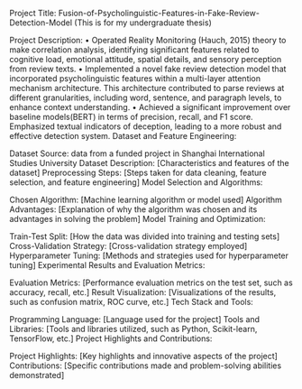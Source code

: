 Project Title:
Fusion-of-Psycholinguistic-Features-in-Fake-Review-Detection-Model (This is for my undergraduate thesis)

Project Description:
•            Operated Reality Monitoring (Hauch, 2015) theory to make correlation analysis, identifying significant features related to cognitive load, 
emotional attitude, spatial details, and sensory perception from review texts.
•            Implemented a novel fake review detection model that incorporated psycholinguistic features within a multi-layer attention mechanism 
architecture. This architecture contributed to parse reviews at different granularities, including word, sentence, and paragraph levels, to 
enhance context understanding.
•            Achieved a significant improvement over baseline models(BERT) in terms of precision, recall, and F1 score.  Emphasized textual 
indicators of deception, leading to a more robust and effective detection system.
Dataset and Feature Engineering:

Dataset Source: data from a funded project in Shanghai International Studies University
Dataset Description: [Characteristics and features of the dataset]
Preprocessing Steps: [Steps taken for data cleaning, feature selection, and feature engineering]
Model Selection and Algorithms:

Chosen Algorithm: [Machine learning algorithm or model used]
Algorithm Advantages: [Explanation of why the algorithm was chosen and its advantages in solving the problem]
Model Training and Optimization:

Train-Test Split: [How the data was divided into training and testing sets]
Cross-Validation Strategy: [Cross-validation strategy employed]
Hyperparameter Tuning: [Methods and strategies used for hyperparameter tuning]
Experimental Results and Evaluation Metrics:

Evaluation Metrics: [Performance evaluation metrics on the test set, such as accuracy, recall, etc.]
Result Visualization: [Visualizations of the results, such as confusion matrix, ROC curve, etc.]
Tech Stack and Tools:

Programming Language: [Language used for the project]
Tools and Libraries: [Tools and libraries utilized, such as Python, Scikit-learn, TensorFlow, etc.]
Project Highlights and Contributions:

Project Highlights: [Key highlights and innovative aspects of the project]
Contributions: [Specific contributions made and problem-solving abilities demonstrated]
